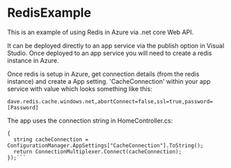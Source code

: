 # RedisExample

This is an example of using Redis in Azure via .net core Web API.

It can be deployed directly to an app service via the publish option in Visual Studio. Once deployed to an app service you will need to create a redis instance in Azure.

Once redis is setup in Azure, get connection details (from the redis instance) and create a App setting. 'CacheConnection' within your app service with value which looks something like this: 

```dave.redis.cache.windows.net,abortConnect=false,ssl=true,password=[Password]```
  
The app uses the connection string in HomeController.cs:

```var lazyConnection = new Lazy<ConnectionMultiplexer>(() =>
{
  string cacheConnection = ConfigurationManager.AppSettings["CacheConnection"].ToString();
  return ConnectionMultiplexer.Connect(cacheConnection);
});```
